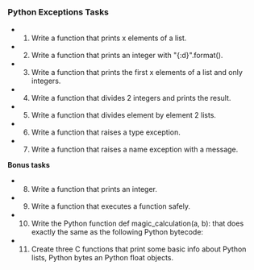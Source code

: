 ### Python Exceptions Tasks


- 1. Write a function that prints x elements of a list.
- 2. Write a function that prints an integer with "{:d}".format().
- 3. Write a function that prints the first x elements of a list and only integers.
- 4. Write a function that divides 2 integers and prints the result.
- 5. Write a function that divides element by element 2 lists.
- 6. Write a function that raises a type exception.
- 7. Write a function that raises a name exception with a message.

**Bonus tasks**

- 8. Write a function that prints an integer.
- 9. Write a function that executes a function safely.
- 10. Write the Python function def magic_calculation(a, b): that does exactly the same as the following Python bytecode:
- 11. Create three C functions that print some basic info about Python lists, Python bytes an Python float objects.
